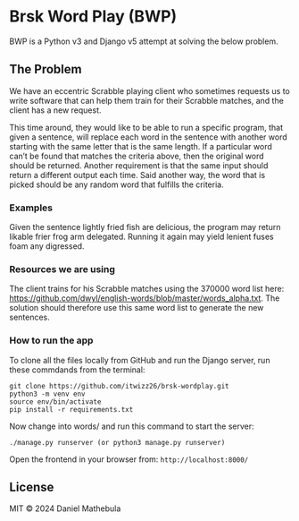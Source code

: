 # Brsk Word Play (BWP)

BWP is a Python v3 and Django v5 attempt at solving the below problem.

## The Problem

We have an eccentric Scrabble playing client who sometimes requests us to write software that can help them train for their Scrabble matches, and the client has a new request.

This time around, they would like to be able to run a specific program, that given a sentence, will replace each word in the sentence with another word starting with the same letter that is the same length. If a particular word can’t be found that matches the criteria above, then the original word should be returned. Another requirement is that the same input should return a different output each time. Said another way, the word that is picked should be any random word that fulfills the criteria.

### Examples

Given the sentence lightly fried fish are delicious, the program may return likable frier frog arm delegated. Running it again may yield lenient fuses foam any digressed.

### Resources we are using
The client trains for his Scrabble matches using the 370000 word list here: https://github.com/dwyl/english-words/blob/master/words_alpha.txt. The solution should therefore use this same word list to generate the new sentences.

### How to run the app

To clone all the files locally from GitHub and run the Django server, run these commdands from the terminal:

```
git clone https://github.com/itwizz26/brsk-wordplay.git
python3 -m venv env
source env/bin/activate
pip install -r requirements.txt
```
Now change into words/ and run this command to start the server:
```
./manage.py runserver (or python3 manage.py runserver)
```
Open the frontend in your browser from:
``
http://localhost:8000/
``

## License
MIT &copy; 2024 Daniel Mathebula
